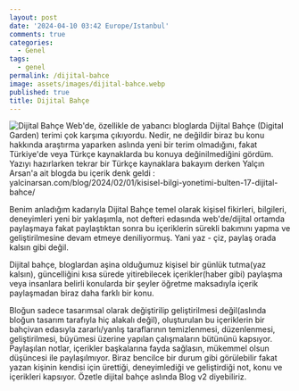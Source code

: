```yaml
---
layout: post
date: '2024-04-10 03:42 Europe/Istanbul'
comments: true
categories:
  - Genel
tags:
  - genel
permalink: /dijital-bahce
image: assets/images/dijital-bahce.webp
published: true
title: Dijital Bahçe
---
```

![Dijital Bahçe]({{site.baseurl}}/assets/images/dijital-bahce.webp)
Web'de, özellikle de yabancı bloglarda Dijital Bahçe (Digital Garden) terimi çok karşıma çıkıyordu. Nedir, ne değildir biraz bu konu hakkında araştırma yaparken aslında yeni bir terim olmadığını, fakat Türkiye'de veya Türkçe kaynaklarda bu konuya değinilmediğini gördüm. Yazıyı hazırlarken tekrar bir Türkçe kaynaklara bakayım derken Yalçın Arsan'a ait blogda bu içerik denk geldi : yalcinarsan.com/blog/2024/02/01/kisisel-bilgi-yonetimi-bulten-17-dijital-bahce/

Benim anladığım kadarıyla Dijital Bahçe temel olarak kişisel fikirleri, bilgileri, deneyimleri yeni bir yaklaşımla, not defteri edasında web'de/dijital ortamda paylaşmaya fakat paylaştıktan sonra bu içeriklerin sürekli bakımını yapma ve geliştirilmesine devam etmeye deniliyormuş. Yani yaz - çiz, paylaş orada kalsın gibi değil. 

Dijital bahçe, bloglardan aşina olduğumuz kişisel bir günlük tutma(yaz kalsın), güncelliğini kısa sürede yitirebilecek içerikler(haber gibi) paylaşma veya insanlara belirli konularda bir şeyler öğretme maksadıyla içerik paylaşmadan biraz daha farklı bir konu.

Bloğun sadece tasarımsal olarak değiştirilip geliştirilmesi değil(aslında bloğun tasarım tarafıyla hiç alakalı değil), oluşturulan bu içeriklerin bir bahçivan edasıyla zararlı/yanlış taraflarının temizlenmesi, düzenlenmesi, geliştirilmesi, büyümesi üzerine yapılan çalışmaların bütününü kapsıyor. Paylaşılan notlar, içerikler başkalarına fayda sağlasın, mükemmel olsun düşüncesi ile paylaşılmıyor. Biraz bencilce bir durum gibi görülebilir fakat yazan kişinin kendisi için ürettiği, deneyimlediği ve geliştirdiği not, konu ve içerikleri kapsıyor. Özetle dijital bahçe aslında Blog v2 diyebiliriz.
